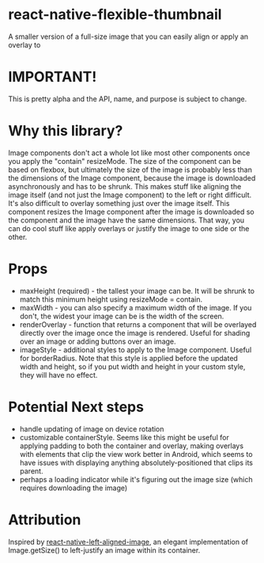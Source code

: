 # react-native-flexible-thumbnail
A smaller version of a full-size image that you can easily align or apply an overlay to

# IMPORTANT!
This is pretty alpha and the API, name, and purpose is subject to change.

# Why this library?
Image components don't act a whole lot like most other components once you apply the "contain" resizeMode. The size of the component can be based on flexbox, but ultimately the size of the image is probably less than the dimensions of the Image component, because the image is downloaded asynchronously and has to be shrunk. This makes stuff like aligning the image itself (and not just the Image component) to the left or right difficult. It's also difficult to overlay something just over the image itself.
This component resizes the Image component after the image is downloaded so the component and the image have the same dimensions. That way, you can do cool stuff like apply overlays or justify the image to one side or the other.

# Props
* maxHeight (required) - the tallest your image can be. It will be shrunk to match this minimum height using resizeMode = contain.
* maxWidth - you can also specify a maximum width of the image. If you don't, the widest your image can be is the width of the screen.
* renderOverlay - function that returns a component that will be overlayed directly over the image once the image is rendered. Useful for shading over an image or adding buttons over an image.
* imageStyle - additional styles to apply to the Image component. Useful for borderRadius. Note that this style is applied before the updated width and height, so if you put width and height in your custom style, they will have no effect.

# Potential Next steps
* handle updating of image on device rotation
* customizable containerStyle. Seems like this might be useful for applying padding to both the container and overlay, making overlays with elements that clip the view work better in Android, which seems to have issues with displaying anything absolutely-positioned that clips its parent.
* perhaps a loading indicator while it's figuring out the image size (which requires downloading the image)

# Attribution
Inspired by [react-native-left-aligned-image](https://github.com/itinance/react-native-left-aligned-image), an elegant implementation of Image.getSize() to left-justify an image within its container.
